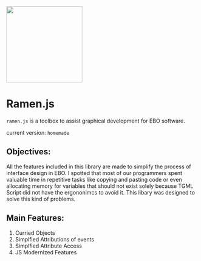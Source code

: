 <img align=center src="https://github.com/user-attachments/assets/32c4f8ae-cbe4-404b-88a3-7fe0c2373f7f" width="200" height="200">

# Ramen.js 
`ramen.js` is a toolbox to assist graphical development for EBO software.

current version: `homemade`

## Objectives:
All the features included in this library are made to simplify the process of interface design in EBO. 
I spotted that most of our programmers spent valuable time in repetitive tasks like copying and pasting code 
or even allocating memory for variables that should not exist solely because TGML Script did not have
the ergononimcs to avoid it. This libary was designed to solve this kind of problems. 

## Main Features:

1. Curried Objects
2. Simplfied Attributions of events
3. Simplfied Attribute Access
4. JS Modernized Features


